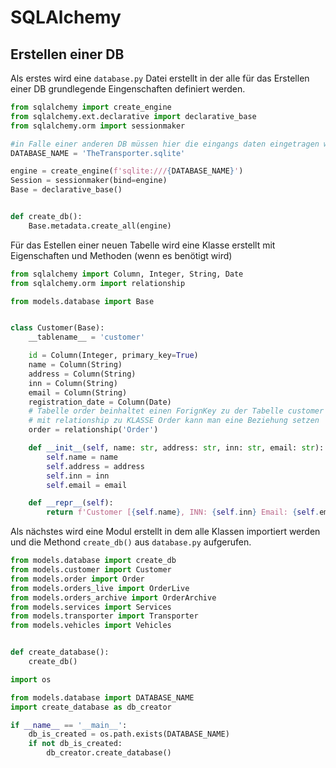 # SQLAlchemy

## Erstellen einer DB

Als erstes wird eine `database.py` Datei erstellt in der alle für das Erstellen einer DB grundlegende Eingenschaften definiert werden.

```python
from sqlalchemy import create_engine
from sqlalchemy.ext.declarative import declarative_base
from sqlalchemy.orm import sessionmaker

#in Falle einer anderen DB müssen hier die eingangs daten eingetragen werden
DATABASE_NAME = 'TheTransporter.sqlite'

engine = create_engine(f'sqlite:///{DATABASE_NAME}')
Session = sessionmaker(bind=engine)
Base = declarative_base()


def create_db():
    Base.metadata.create_all(engine)
```

Für das Estellen einer neuen Tabelle wird eine Klasse erstellt mit Eigenschaften und Methoden (wenn es benötigt wird)

```python
from sqlalchemy import Column, Integer, String, Date
from sqlalchemy.orm import relationship

from models.database import Base


class Customer(Base):
    __tablename__ = 'customer'

    id = Column(Integer, primary_key=True)
    name = Column(String)
    address = Column(String)
    inn = Column(String)
    email = Column(String)
    registration_date = Column(Date)
    # Tabelle order beinhaltet einen ForignKey zu der Tabelle customer
    # mit relationship zu KLASSE Order kann man eine Beziehung setzen
    order = relationship('Order') 

    def __init__(self, name: str, address: str, inn: str, email: str):
        self.name = name
        self.address = address
        self.inn = inn
        self.email = email

    def __repr__(self):
        return f'Customer [{self.name}, INN: {self.inn} Email: {self.email}]'
```

Als nächstes wird eine Modul erstellt in dem alle Klassen importiert werden und die Methond `create_db()` aus `database.py` aufgerufen.

```python
from models.database import create_db
from models.customer import Customer
from models.order import Order
from models.orders_live import OrderLive
from models.orders_archive import OrderArchive
from models.services import Services
from models.transporter import Transporter
from models.vehicles import Vehicles


def create_database():
    create_db()
```

```python
import os

from models.database import DATABASE_NAME
import create_database as db_creator

if __name__ == '__main__':
    db_is_created = os.path.exists(DATABASE_NAME)
    if not db_is_created:
        db_creator.create_database()
```
